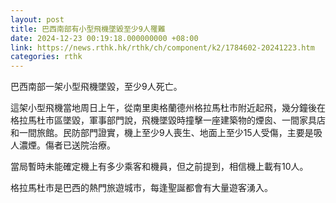 ```yaml
---
layout: post
title: 巴西南部有小型飛機墜毀至少9人罹難
date: 2024-12-23 00:19:18.000000000 +08:00
link: https://news.rthk.hk/rthk/ch/component/k2/1784602-20241223.htm
categories: rthk
---
```


巴西南部一架小型飛機墜毀，至少9人死亡。

這架小型飛機當地周日上午，從南里奧格蘭德州格拉馬杜市附近起飛，幾分鐘後在格拉馬杜市區墜毀，軍事部門說，飛機墜毀時撞擊一座建築物的煙囪、一間家具店和一間旅館。民防部門證實，機上至少9人喪生、地面上至少15人受傷，主要是吸人濃煙。傷者已送院治療。

當局暫時未能確定機上有多少乘客和機員，但之前提到，相信機上載有10人。

格拉馬杜市是巴西的熱門旅遊城市，每逢聖誕都會有大量遊客湧入。
